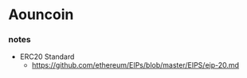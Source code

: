 # Aouncoin

### notes

- ERC20 Standard 
  - https://github.com/ethereum/EIPs/blob/master/EIPS/eip-20.md
